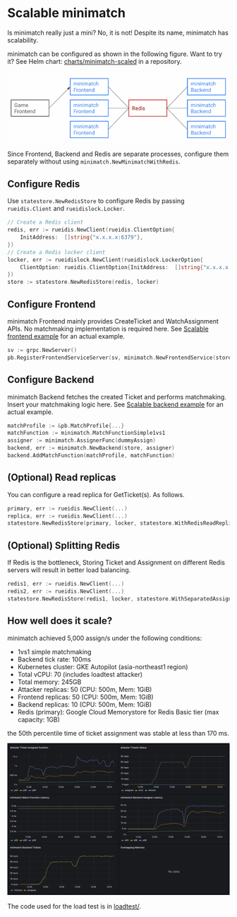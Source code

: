 # Scalable minimatch

Is minimatch really just a mini? No, it is not!
Despite its name, minimatch has scalability.

minimatch can be configured as shown in the following figure.
Want to try it? See Helm chart: [charts/minimatch-scaled](../charts/minimatch-scaled) in a repository.

![](./scalable.png)

Since Frontend, Backend and Redis are separate processes, 
configure them separately without using `minimatch.NewMinimatchWithRedis`.

## Configure Redis

Use `statestore.NewRedisStore` to configure Redis by passing `rueidis.Client` and `rueidislock.Locker`.

```go
// Create a Redis client
redis, err := rueidis.NewClient(rueidis.ClientOption{
    InitAddress:  []string{"x.x.x.x:6379"},
})
// Create a Redis locker client
locker, err := rueidislock.NewClient(rueidislock.LockerOption{
    ClientOption: rueidis.ClientOption{InitAddress:  []string{"x.x.x.x:6379"}},
})
store := statestore.NewRedisStore(redis, locker)
```

## Configure Frontend

minimatch Frontend mainly provides CreateTicket and WatchAssignment APIs.
No matchmaking implementation is required here. See [Scalable frontend example](../loadtest/cmd/frontend) for an actual example.

```go
sv := grpc.NewServer()
pb.RegisterFrontendServiceServer(sv, minimatch.NewFrontendService(store))
```


## Configure Backend

minimatch Backend fetches the created Ticket and performs matchmaking.
Insert your matchmaking logic here. See [Scalable backend example](../loadtest/cmd/backend) for an actual example.

```go
matchProfile := &pb.MatchProfile{...}
matchFunction := minimatch.MatchFunctionSimple1vs1
assigner := minimatch.AssignerFunc(dummyAssign)
backend, err := minimatch.NewBackend(store, assigner)
backend.AddMatchFunction(matchProfile, matchFunction)
```

## (Optional) Read replicas

You can configure a read replica for GetTicket(s). As follows.

```go
primary, err := rueidis.NewClient(...)
replica, err := rueidis.NewClient(...)
statestore.NewRedisStore(primary, locker, statestore.WithRedisReadReplicaClient(replica))
```

## (Optional) Splitting Redis

If Redis is the bottleneck,
Storing Ticket and Assignment on different Redis servers will result in better load balancing.

```go
redis1, err := rueidis.NewClient(...)
redis2, err := rueidis.NewClient(...)
statestore.NewRedisStore(redis1, locker, statestore.WithSeparatedAssignmentRedis(redis2))
```

## How well does it scale?

minimatch achieved 5,000 assign/s under the following conditions:

- 1vs1 simple matchmaking
- Backend tick rate: 100ms
- Kubernetes cluster: GKE Autopilot (asia-northeast1 region)
- Total vCPU: 70 (includes loadtest attacker)
- Total memory: 245GB
- Attacker replicas: 50 (CPU: 500m, Mem: 1GiB)
- Frontend replicas: 50 (CPU: 500m, Mem: 1GiB)
- Backend replicas: 10 (CPU: 500m, Mem: 1GiB)
- Redis (primary): Google Cloud Memorystore for Redis Basic tier (max capacity: 1GB)

the 50th percentile time of ticket assignment was stable at less than 170 ms.

[![](./loadtest.png)](./loadtest.png)

The code used for the load test is in [loadtest/](../loadtest).
